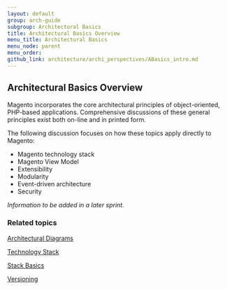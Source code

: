 ```yaml
---
layout: default
group: arch-guide
subgroup: Architectural Basics
title: Architectural Basics Overview
menu_title: Architectural Basics
menu_node: parent
menu_order: 
github_link: architecture/archi_perspectives/ABasics_intro.md
---
```



<h2>Architectural Basics Overview</h2>

Magento incorporates the core architectural principles of object-oriented, PHP-based applications. Comprehensive discussions of these general principles exist both on-line and in printed form. 

The following discussion focuses on how these topics apply directly to Magento:

* Magento technology stack
* Magento View Model
* Extensibility
* Modularity
* Event-driven architecture
* Security



<i>Information to be added in a later sprint.</i>





<h3>Related topics</h3>

<a href="{{ site.gdeurl }}architecture/archi_perspectives/arch_diagrams.html">Architectural Diagrams</a>

<a href="{{ site.gdeurl }}architecture/tech-stack.html">Technology Stack</a>

<a href="{{ site.gdeurl }}architecture/stack-basics.html">Stack Basics</a>



<a href="{{ site.gdeurl }}architecture/versioning.html">Versioning</a>

